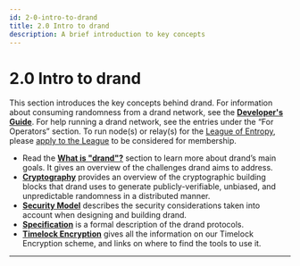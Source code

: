 ```yaml
---
id: 2-0-intro-to-drand
title: 2.0 Intro to drand
description: A brief introduction to key concepts
---
```

# 2.0 Intro to drand

This section introduces the key concepts behind drand. For information about consuming randomness from a drand network, see the [**Developer's Guide**](../03_dev-guide/03-00-Getting-started-devs). For help running a drand network, see the entries under the “For Operators” section. To run node(s) or relay(s) for the [League of Entropy](https://leagueofentropy.org), please [apply to the League](https://docs.google.com/forms/d/e/1FAIpQLSfGwiSz2_gq6NHo3MGyJyH4_GKv_TcY1YmbwkctKlCh5aVToA/viewform?usp=sf_link) to be considered for membership.

- Read the [**What is "drand"?**](../01_about/01-00-drand-explained) section to learn more about drand’s main goals.  It gives an overview of the challenges drand aims to address.
- [**Cryptography**](../02_concepts/02-01-Cryptography.md) provides an overview of the cryptographic building blocks that drand uses to generate publicly-verifiable, unbiased, and unpredictable randomness in a distributed manner.
- [**Security Model**](../02_concepts/02-02-Security_Model.md) describes the security considerations taken into account when designing and building drand.
- [**Specification**](../02_concepts/02-03-Specification.md) is a formal description of the drand protocols.
- [**Timelock Encryption**](../02_concepts/02-04-Timelock_Encryption.md) gives all the information on our Timelock Encryption scheme, and links on where to find the tools to use it.

---
